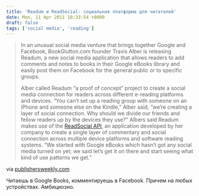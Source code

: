 ```yaml
---
title: 'Readum и ReadSocial: социальная платформа для читателей'
date: Mon, 11 Apr 2011 10:33:54 +0000
draft: false
tags: ['social media', 'reading']
---
```


> In an unusual social media venture that brings together Google and Facebook, BookGlutton.com founder Travis Alber is releasing Readum, a new social media application that allows readers to add comments and notes to books in their Google eBooks library and easily post them on Facebook for the general public or to specific groups.
> 
> Alber called Readum “a proof of concept” project to create a social media connection for readers across different e-reading platforms and devices. “You can’t set up a reading group with someone on an iPhone and someone else on the Kindle,” Alber said, “we’re creating a layer of social connection. Why should we divide our friends and fellow readers up by the devices they use?” Albers said Readum makes use of the [ReadSocial API](http://www.readsocialapi.com/), an application developed by her company to create a single layer of commentary and social connection across multiple device platforms and software reading systems. “We started with Google eBooks which hasn’t got any social media turned on yet; we said let’s get it on there and start seeing what kind of use patterns we get.”

via [publishersweekly.com](http://www.publishersweekly.com/pw/by-topic/digital/content-and-e-books/article/46732-readum-combines-google-facebook-for-reader-comments.html)

Читаешь в Google Books, комментируешь в Facebook. Причем на любых устройствах. Амбициозно.